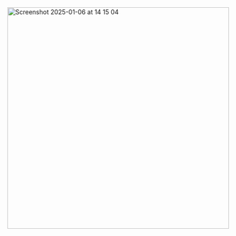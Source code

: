 <img width="500" alt="Screenshot 2025-01-06 at 14 15 04" src="https://github.com/user-attachments/assets/07e516c5-6527-4adb-8f9a-56b7cfcef6bf" />
